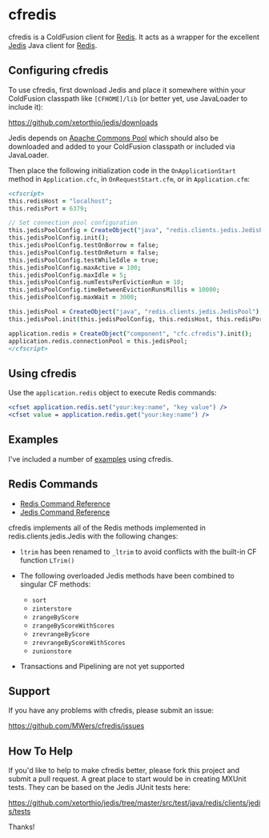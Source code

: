 # cfredis #

cfredis is a ColdFusion client for [Redis](http://redis.io/). It acts as a wrapper for the excellent [Jedis](https://github.com/xetorthio/jedis/) Java client for [Redis](http://redis.io/).

## Configuring cfredis ##

To use cfredis, first download Jedis and place it somewhere within your ColdFusion classpath like `[CFHOME]/lib` (or better yet, use JavaLoader to include it):

<https://github.com/xetorthio/jedis/downloads>

Jedis depends on [Apache Commons Pool](http://commons.apache.org/proper/commons-pool/download_pool.cgi) which should also be downloaded and added to your ColdFusion classpath or included via JavaLoader.

Then place the following initialization code in the `OnApplicationStart` method in `Application.cfc`, in `OnRequestStart.cfm`, or in `Application.cfm`:

```cfm
<cfscript>
this.redisHost = "localhost";
this.redisPort = 6379;

// Set connection pool configuration
this.jedisPoolConfig = CreateObject("java", "redis.clients.jedis.JedisPoolConfig");
this.jedisPoolConfig.init();
this.jedisPoolConfig.testOnBorrow = false;
this.jedisPoolConfig.testOnReturn = false;
this.jedisPoolConfig.testWhileIdle = true;
this.jedisPoolConfig.maxActive = 100;
this.jedisPoolConfig.maxIdle = 5;
this.jedisPoolConfig.numTestsPerEvictionRun = 10;
this.jedisPoolConfig.timeBetweenEvictionRunsMillis = 10000;
this.jedisPoolConfig.maxWait = 3000;

this.jedisPool = CreateObject("java", "redis.clients.jedis.JedisPool");
this.jedisPool.init(this.jedisPoolConfig, this.redisHost, this.redisPort);

application.redis = CreateObject("component", "cfc.cfredis").init();
application.redis.connectionPool = this.jedisPool;
</cfscript>
```

## Using cfredis ##

Use the `application.redis` object to execute Redis commands:

```cfm
<cfset application.redis.set("your:key:name", "key value") />
<cfset value = application.redis.get("your:key:name") />
```

## Examples ##

I've included a number of [examples](https://github.com/MWers/cfredis/tree/master/examples) using cfredis.

## Redis Commands ##

* [Redis Command Reference](http://redis.io/commands)
* [Jedis Command Reference](http://www.ostools.net/uploads/apidocs/jedis-2.1.0/redis/clients/jedis/Commands.html)

cfredis implements all of the Redis methods implemented in redis.clients.jedis.Jedis with the following changes:

* `ltrim` has been renamed to `_ltrim` to avoid conflicts with the built-in CF function `LTrim()`

* The following overloaded Jedis methods have been combined to singular CF methods:
    * `sort`
    * `zinterstore`
    * `zrangeByScore`
    * `zrangeByScoreWithScores`
    * `zrevrangeByScore`
    * `zrevrangeByScoreWithScores`
    * `zunionstore`

* Transactions and Pipelining are not yet supported

## Support ##

If you have any problems with cfredis, please submit an issue:

<https://github.com/MWers/cfredis/issues>

## How To Help ##

If you'd like to help to make cfredis better, please fork this project and submit a pull request. A great place to start would be in creating MXUnit tests. They can be based on the Jedis JUnit tests here:

<https://github.com/xetorthio/jedis/tree/master/src/test/java/redis/clients/jedis/tests>

Thanks!
